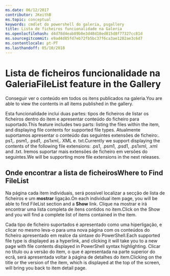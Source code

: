 ```yaml
---
ms.date: 06/12/2017
contributor: JKeithB
ms.topic: conceptual
keywords: cmdlet do powershell do galeria, psgallery
title: Lista de ficheiros funcionalidade na Galeria
ms.openlocfilehash: d4d78d4eab89b0e3d48d18ed815d8f77327cc81d
ms.sourcegitcommit: e9ad4d85fd7eb72fb5bc37f6ca3ae1282ae3c6d7
ms.contentlocale: pt-PT
ms.lasthandoff: 05/10/2018
---
```

# <a name="filelist-feature-in-the-gallery"></a><span data-ttu-id="fc8b3-103">Lista de ficheiros funcionalidade na Galeria</span><span class="sxs-lookup"><span data-stu-id="fc8b3-103">FileList feature in the Gallery</span></span>

<span data-ttu-id="fc8b3-104">Conseguir ver o conteúdo em todos os itens publicados na galeria.</span><span class="sxs-lookup"><span data-stu-id="fc8b3-104">You are able to view the contents in all items published in the gallery.</span></span>

<span data-ttu-id="fc8b3-105">Esta funcionalidade inclui duas partes: tipos de ficheiros de listar os ficheiros dentro do item e apresentar conteúdo do ficheiro para suportado.</span><span class="sxs-lookup"><span data-stu-id="fc8b3-105">This feature includes two parts: listing the files within the item, and displaying file contents for supported file types.</span></span> <span data-ttu-id="fc8b3-106">Atualmente suportamos apresentar o conteúdo das seguintes extensões de ficheiro:. ps1,. psm1,. psd1, .ps1xml,. XML e. txt.</span><span class="sxs-lookup"><span data-stu-id="fc8b3-106">Currently we support displaying the contents of the following file extensions: .ps1, .psm1, .psd1, .ps1xml, .xml and .txt.</span></span> <span data-ttu-id="fc8b3-107">Iremos suportar mais extensões de ficheiro em versões do seguintes.</span><span class="sxs-lookup"><span data-stu-id="fc8b3-107">We will be supporting more file extensions in the next releases.</span></span>

## <a name="where-to-find-filelist"></a><span data-ttu-id="fc8b3-108">Onde encontrar a lista de ficheiros</span><span class="sxs-lookup"><span data-stu-id="fc8b3-108">Where to Find FileList</span></span>

<span data-ttu-id="fc8b3-109">Na página cada item individuais, será possível localizar a secção de lista de ficheiros e um **mostrar** ligação.</span><span class="sxs-lookup"><span data-stu-id="fc8b3-109">On each individual item page, you will be able to find FileList section and a **Show** link.</span></span> <span data-ttu-id="fc8b3-110">Clique na mostrar e irá encontrar uma lista completa de itens contidos no item.</span><span class="sxs-lookup"><span data-stu-id="fc8b3-110">Click on the Show and you will find a complete list of items contained in the item.</span></span>

<span data-ttu-id="fc8b3-111">Cada tipo de ficheiro suportados é apresentado como uma hiperligação, e clicar no mesmo leva-o para uma nova página com os conteúdos do ficheiro apresentado em realce da sintaxe do PowerShell.</span><span class="sxs-lookup"><span data-stu-id="fc8b3-111">Each supported file type is displayed as a hyperlink, and clicking it will take you to a new page with file contents displayed in PowerShell syntax highlighting.</span></span> <span data-ttu-id="fc8b3-112">Clicar no título ou a versão do item, o que é apresentada na parte superior do ecrã, será apresentada voltar à página de detalhes do item.</span><span class="sxs-lookup"><span data-stu-id="fc8b3-112">Clicking on the title or the version of the item, which is displayed at the top of the screen, will bring you back to item detail page.</span></span>